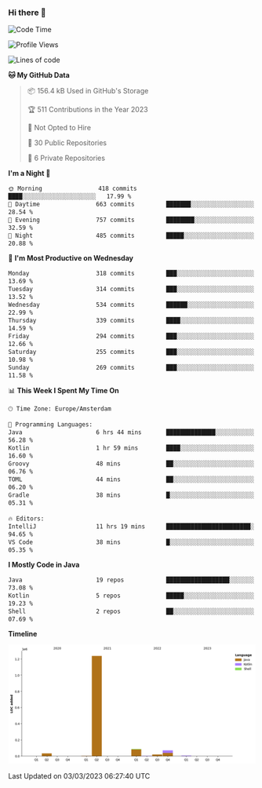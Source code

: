 ### Hi there 👋


<!--START_SECTION:waka-->
![Code Time](http://img.shields.io/badge/Code%20Time-3%2C045%20hrs%2046%20mins-blue)

![Profile Views](http://img.shields.io/badge/Profile%20Views-0-blue)

![Lines of code](https://img.shields.io/badge/From%20Hello%20World%20I%27ve%20Written-1.5%20million%20lines%20of%20code-blue)

**🐱 My GitHub Data** 

> 📦 156.4 kB Used in GitHub's Storage 
 > 
> 🏆 511 Contributions in the Year 2023
 > 
> 🚫 Not Opted to Hire
 > 
> 📜 30 Public Repositories 
 > 
> 🔑 6 Private Repositories 
 > 
**I'm a Night 🦉** 

```text
🌞 Morning                418 commits         ████░░░░░░░░░░░░░░░░░░░░░   17.99 % 
🌆 Daytime                663 commits         ███████░░░░░░░░░░░░░░░░░░   28.54 % 
🌃 Evening                757 commits         ████████░░░░░░░░░░░░░░░░░   32.59 % 
🌙 Night                  485 commits         █████░░░░░░░░░░░░░░░░░░░░   20.88 % 
```
📅 **I'm Most Productive on Wednesday** 

```text
Monday                   318 commits         ███░░░░░░░░░░░░░░░░░░░░░░   13.69 % 
Tuesday                  314 commits         ███░░░░░░░░░░░░░░░░░░░░░░   13.52 % 
Wednesday                534 commits         ██████░░░░░░░░░░░░░░░░░░░   22.99 % 
Thursday                 339 commits         ████░░░░░░░░░░░░░░░░░░░░░   14.59 % 
Friday                   294 commits         ███░░░░░░░░░░░░░░░░░░░░░░   12.66 % 
Saturday                 255 commits         ███░░░░░░░░░░░░░░░░░░░░░░   10.98 % 
Sunday                   269 commits         ███░░░░░░░░░░░░░░░░░░░░░░   11.58 % 
```


📊 **This Week I Spent My Time On** 

```text
🕑︎ Time Zone: Europe/Amsterdam

💬 Programming Languages: 
Java                     6 hrs 44 mins       ██████████████░░░░░░░░░░░   56.28 % 
Kotlin                   1 hr 59 mins        ████░░░░░░░░░░░░░░░░░░░░░   16.60 % 
Groovy                   48 mins             ██░░░░░░░░░░░░░░░░░░░░░░░   06.76 % 
TOML                     44 mins             ██░░░░░░░░░░░░░░░░░░░░░░░   06.20 % 
Gradle                   38 mins             █░░░░░░░░░░░░░░░░░░░░░░░░   05.31 % 

🔥 Editors: 
IntelliJ                 11 hrs 19 mins      ████████████████████████░   94.65 % 
VS Code                  38 mins             █░░░░░░░░░░░░░░░░░░░░░░░░   05.35 % 
```

**I Mostly Code in Java** 

```text
Java                     19 repos            ██████████████████░░░░░░░   73.08 % 
Kotlin                   5 repos             █████░░░░░░░░░░░░░░░░░░░░   19.23 % 
Shell                    2 repos             ██░░░░░░░░░░░░░░░░░░░░░░░   07.69 % 
```



**Timeline**

![Lines of Code chart](https://raw.githubusercontent.com/powercasgamer/powercasgamer/master/assets/bar_graph.png)


 Last Updated on 03/03/2023 06:27:40 UTC
<!--END_SECTION:waka-->
